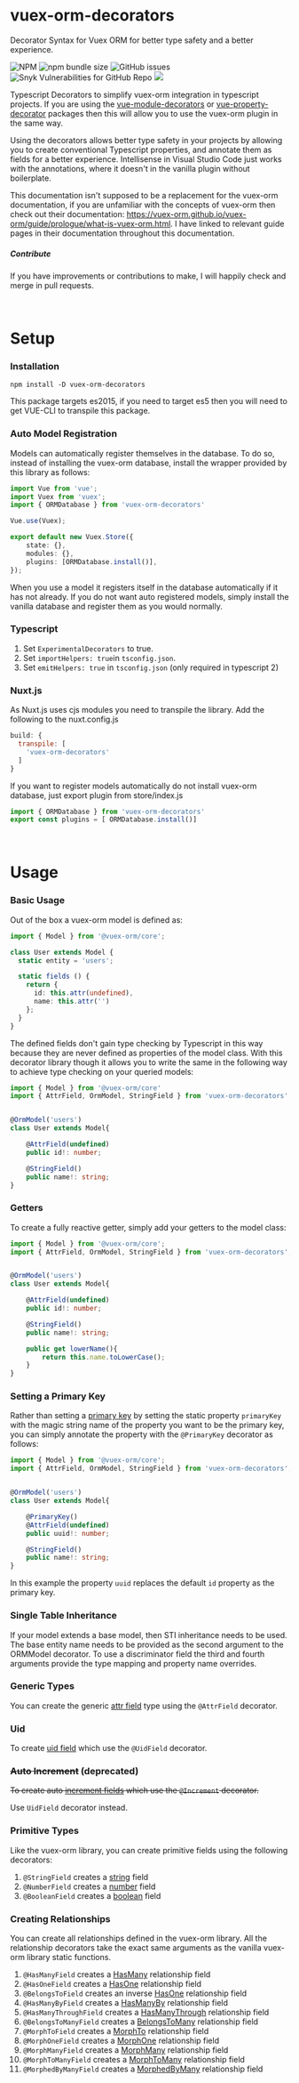 # vuex-orm-decorators
Decorator Syntax for Vuex ORM for better type safety and a better experience.

![NPM](https://img.shields.io/npm/l/vuex-orm-decorators.svg) ![npm bundle size](https://img.shields.io/bundlephobia/min/vuex-orm-decorators.svg) ![GitHub issues](https://img.shields.io/github/issues/scotley/vuex-orm-decorators.svg) ![Snyk Vulnerabilities for GitHub Repo](https://img.shields.io/snyk/vulnerabilities/github/scotley/vuex-orm-decorators.svg) ![](https://img.shields.io/badge/types-Typescript-blue.svg)

Typescript Decorators to simplify vuex-orm integration in typescript projects.  If you are using the [vue-module-decorators](https://github.com/championswimmer/vuex-module-decorators) or [vue-property-decorator](https://github.com/kaorun343/vue-property-decorator) packages then this will allow you to use the vuex-orm plugin in the same way.

Using the decorators allows better type safety in your projects by allowing you to create conventional Typescript properties, and annotate them as fields for a better experience.  Intellisense in Visual Studio Code just works with the annotations, where it doesn't in the vanilla plugin without boilerplate.

This documentation isn't supposed to be a replacement for the vuex-orm documentation, if you are unfamiliar with the concepts of vuex-orm then check out their documentation: https://vuex-orm.github.io/vuex-orm/guide/prologue/what-is-vuex-orm.html.  I have linked to relevant guide pages in their documentation throughout this documentation.

##### Contribute

If you have improvements or contributions to make, I will happily check and merge in pull requests.

&nbsp;
# Setup
### Installation

```
npm install -D vuex-orm-decorators
```

This package targets es2015, if you need to target es5 then you will need to get VUE-CLI to transpile this package.

### Auto Model Registration

Models can automatically register themselves in the database.  To do so, instead of installing the vuex-orm database, install the wrapper provided by this library as follows:
```typescript
import Vue from 'vue';
import Vuex from 'vuex';
import { ORMDatabase } from 'vuex-orm-decorators'

Vue.use(Vuex);

export default new Vuex.Store({
    state: {},
    modules: {},
    plugins: [ORMDatabase.install()],
});
```
When you use a model it registers itself in the database automatically if it has not already.
If you do not want auto registered models, simply install the vanilla database and register them as you would normally.

### Typescript

1. Set ```ExperimentalDecorators``` to true.
2. Set ```importHelpers: true```in ```tsconfig.json```.
3. Set ```emitHelpers: true``` in ```tsconfig.json``` (only required in typescript 2)

### Nuxt.js
As Nuxt.js uses cjs modules you need to transpile the library. Add the following to the nuxt.config.js
```javascript
build: {
  transpile: [
    'vuex-orm-decorators'
  ]
}
```
If you want to register models automatically do not install vuex-orm database, just export plugin from store/index.js

```javascript
import { ORMDatabase } from 'vuex-orm-decorators'
export const plugins = [ ORMDatabase.install()]
```
&nbsp;
# Usage
### Basic Usage

Out of the box a vuex-orm model is defined as:
```typescript
import { Model } from '@vuex-orm/core';

class User extends Model {
  static entity = 'users';

  static fields () {
    return {
      id: this.attr(undefined),
      name: this.attr('')
    };
  }
}
```
The defined fields don't gain type checking by Typescript in this way because they are never defined as properties of the model class.  With this decorator library though it allows you to write the same in the following way to achieve type checking on your queried models:

```typescript
import { Model } from '@vuex-orm/core'
import { AttrField, OrmModel, StringField } from 'vuex-orm-decorators'


@OrmModel('users')
class User extends Model{

    @AttrField(undefined)
    public id!: number;

    @StringField()
    public name!: string;
}
```

### Getters

To create a fully reactive getter, simply add your getters to the model class:

```typescript
import { Model } from '@vuex-orm/core';
import { AttrField, OrmModel, StringField } from 'vuex-orm-decorators';


@OrmModel('users')
class User extends Model{

    @AttrField(undefined)
    public id!: number;

    @StringField()
    public name!: string;

    public get lowerName(){
        return this.name.toLowerCase();
    }
}
```

### Setting a Primary Key

Rather than setting a [primary key](https://vuex-orm.github.io/vuex-orm/guide/model/defining-models.html#primary-key) by setting the static property ```primaryKey``` with the magic string name of the property you want to be the primary key, you can simply annotate the property with the ```@PrimaryKey``` decorator as follows:

```typescript
import { Model } from '@vuex-orm/core';
import { AttrField, OrmModel, StringField } from 'vuex-orm-decorators';


@OrmModel('users')
class User extends Model{

    @PrimaryKey()
    @AttrField(undefined)
    public uuid!: number;

    @StringField()
    public name!: string;
}
```
In this example the property ```uuid``` replaces the default ```id``` property as the primary key.

### Single Table Inheritance

If your model extends a base model, then STI inheritance needs to be used.  The base entity name needs to be provided as the second argument to the ORMModel decorator.  To use a discriminator field the third and fourth arguments provide the type mapping and property name overrides.

### Generic Types

You can create the generic [attr field](https://vuex-orm.github.io/vuex-orm/guide/model/defining-models.html#generic-types) type using the ```@AttrField``` decorator.

### Uid

To create [uid field](https://vuex-orm.github.io/vuex-orm/guide/model/defining-models.html#uid-type) which use the ```@UidField``` decorator.

### ~~Auto Increment~~ (deprecated)

~~To create auto [increment fields](https://vuex-orm.github.io/vuex-orm/guide/model/defining-models.html#auto-increment-type) which use the ```@Increment``` decorator.~~

Use `UidField` decorator instead.


### Primitive Types

Like the vuex-orm library, you can create primitive fields using the following decorators:

1. ```@StringField``` creates a [string](https://vuex-orm.github.io/vuex-orm/guide/model/defining-models.html#primitive-types) field
2. ```@NumberField``` creates a [number](https://vuex-orm.github.io/vuex-orm/guide/model/defining-models.html#primitive-types) field
3. ```@BooleanField``` creates a [boolean](https://vuex-orm.github.io/vuex-orm/guide/model/defining-models.html#primitive-types) field

### Creating Relationships

You can create all relationships defined in the vuex-orm library.  All the relationship decorators take the exact same arguments as the vanilla vuex-orm library static functions.

1. ```@HasManyField``` creates a [HasMany](https://vuex-orm.github.io/vuex-orm/guide/model/relationships.html#one-to-many) relationship field
2. ```@HasOneField``` creates a [HasOne](https://vuex-orm.github.io/vuex-orm/guide/model/relationships.html#one-to-one) relationship field
3. ```@BelongsToField``` creates an inverse [HasOne](https://vuex-orm.github.io/vuex-orm/guide/model/relationships.html#one-to-one-inverse) relationship field
4. ```@HasManyByField``` creates a [HasManyBy](https://vuex-orm.github.io/vuex-orm/guide/model/relationships.html#has-many-by) relationship field
5. ```@HasManyThroughField``` creates a [HasManyThrough](https://vuex-orm.github.io/vuex-orm/guide/model/relationships.html#has-many-through) relationship field
6. ```@BelongsToManyField``` creates a [BelongsToMany](https://vuex-orm.github.io/vuex-orm/guide/model/relationships.html#many-to-many) relationship field
7. ```@MorphToField``` creates a [MorphTo](https://vuex-orm.github.io/vuex-orm/guide/model/relationships.html#one-to-one-polymorphic) relationship field
8. ```@MorphOneField``` creates a [MorphOne](https://vuex-orm.github.io/vuex-orm/guide/model/relationships.html#one-to-one-polymorphic) relationship field
9. ```@MorphManyField``` creates a [MorphMany](https://vuex-orm.github.io/vuex-orm/guide/model/relationships.html#one-to-one-polymorphic) relationship field
10. ```@MorphToManyField``` creates a [MorphToMany](https://vuex-orm.github.io/vuex-orm/guide/model/relationships.html#many-to-many-polymorphic) relationship field
11. ```@MorphedByManyField``` creates a [MorphedByMany](https://vuex-orm.github.io/vuex-orm/guide/model/relationships.html#defining-the-inverse-of-the-relationship-2) relationship field
